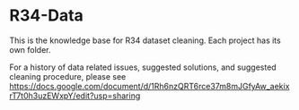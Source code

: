 # R34-Data
This is the knowledge base for R34 dataset cleaning. Each project has its own folder.

For a history of data related issues, suggested solutions, and suggested cleaning procedure, please see https://docs.google.com/document/d/1Rh6nzQRT6rce37m8mJGfyAw_aekixrT7t0h3uzEWxpY/edit?usp=sharing

